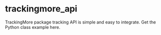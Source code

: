 # trackingmore_api
TrackingMore package tracking API is simple and easy to integrate. Get the Python class example here.
